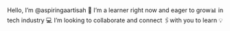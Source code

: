 Hello, I’m @aspiringaartisah 🌷
I’m a learner right now and eager to grow📊 in tech industry 💻
I’m looking to collaborate and connect 🖇with you to learn 💡


<!---
aspiringaartisah/aspiringaartisah is a ✨ special ✨ repository because its `README.md` (this file) appears on your GitHub profile.
You can click the Preview link to take a look at your changes.
--->
